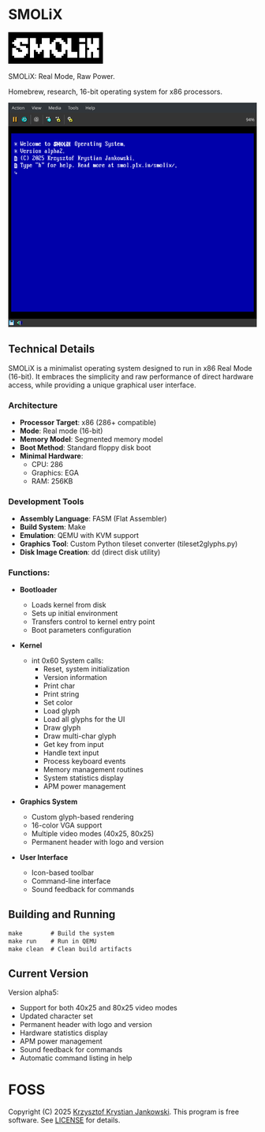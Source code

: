 # SMOLiX
![SMOLiX Logo](smolix.png)

SMOLiX: Real Mode, Raw Power.

Homebrew, research, 16-bit operating system for x86 processors.

![Screenshot of SMOLiX](media/smolix.png)

## Technical Details

SMOLiX is a minimalist operating system designed to run in x86 Real Mode (16-bit). It embraces the simplicity and raw performance of direct hardware access, while providing a unique graphical user interface.

### Architecture
- **Processor Target**: x86 (286+ compatible)
- **Mode**: Real mode (16-bit)
- **Memory Model**: Segmented memory model
- **Boot Method**: Standard floppy disk boot
- **Minimal Hardware**:
  - CPU: 286
  - Graphics: EGA
  - RAM: 256KB

### Development Tools
- **Assembly Language**: FASM (Flat Assembler)
- **Build System**: Make
- **Emulation**: QEMU with KVM support
- **Graphics Tool**: Custom Python tileset converter (tileset2glyphs.py)
- **Disk Image Creation**: dd (direct disk utility)

### Functions:
- **Bootloader**
  - Loads kernel from disk
  - Sets up initial environment
  - Transfers control to kernel entry point
  - Boot parameters configuration

- **Kernel**
  - int 0x60 System calls:
    - Reset, system initialization
    - Version information
    - Print char
    - Print string
    - Set color
    - Load glyph
    - Load all glyphs for the UI
    - Draw glyph
    - Draw multi-char glyph
    - Get key from input
    - Handle text input
    - Process keyboard events
    - Memory management routines
    - System statistics display
    - APM power management

- **Graphics System**
  - Custom glyph-based rendering
  - 16-color VGA support
  - Multiple video modes (40x25, 80x25)
  - Permanent header with logo and version

- **User Interface**
  - Icon-based toolbar
  - Command-line interface
  - Sound feedback for commands

## Building and Running

```
make        # Build the system
make run    # Run in QEMU
make clean  # Clean build artifacts
```

## Current Version
Version alpha5:
- Support for both 40x25 and 80x25 video modes
- Updated character set
- Permanent header with logo and version
- Hardware statistics display
- APM power management
- Sound feedback for commands
- Automatic command listing in help

# FOSS
Copyright (C) 2025 [Krzysztof Krystian Jankowski](https://krzysztofjankowski.com). This program is free software. See [LICENSE](LICENSE) for details.